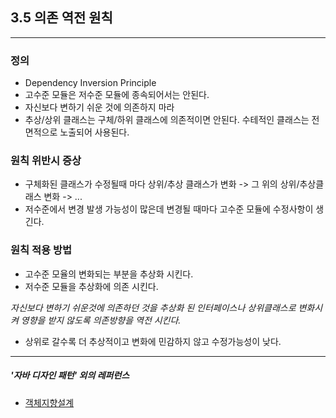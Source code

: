 3.5 의존 역전 원칙
---------------------

--------------------
### 정의
 - Dependency Inversion Principle
 - 고수준 모듈은 저수준 모듈에 종속되어서는 안된다.
 - 자신보다 변하기 쉬운 것에 의존하지 마라
 - 추상/상위 클래스는 구체/하위 클래스에 의존적이면 안된다.
 수테적인 클래스는 전면적으로 노출되어 사용된다.

### 원칙 위반시 증상
 - 구체화된 클래스가 수정될때 마다 상위/추상 클래스가 변화 -> 그 위의 상위/추상클래스 변화 -> ...
 - 저수준에서 변경 발생 가능성이 많은데 변경될 때마다 고수준 모듈에 수정사항이 생긴다.

### 원칙 적용 방법
 - 고수준 모율의 변화되는 부분을 추상화 시킨다.
 - 저수준 모듈을 추상화에 의존 시킨다.

_자신보다 변하기 쉬운것에 의존하던 것을 추상화 된 인터페이스나 상위클래스로 변화시켜 영향을 받지 않도록 의존방향을 역전 시킨다._

  - 상위로 갈수록 더 추상적이고 변화에 민감하지 않고 수정가능성이 낮다.
----------------
##### '자바 디자인 패턴' 외의 레퍼런스
- [객체지향설계](https://limkydev.tistory.com/77)
